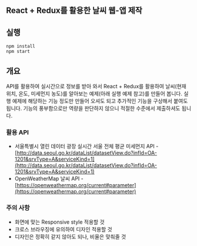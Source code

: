 ## React + Redux를 활용한 날씨 웹-앱 제작

## 실행

```
npm install
npm start
```

## 개요

API를 활용하여 실시간으로 정보를 받아 와서 React + Redux를 활용하여 날씨(현재 위치, 온도, 미세먼지 농도)를 알아보는 예제(아래 실행 예제 참고)를 만들어 봅니다. 실행 예제에 해당하는 기능 정도만 만들어 오셔도 되고 추가적인 기능을 구상해서 붙여도 됩니다. 기능의 풍부함으로만 역량을 판단하지 않으니 적절한 수준에서 제출하셔도 됩니다.

### 활용 API

- 서울특별시 열린 데이터 광장 실시간 서울 전체 평균 미세먼지 API - [http://data.seoul.go.kr/dataList/datasetView.do?infId=OA-1201&srvType=A&serviceKind=1](http://data.seoul.go.kr/dataList/datasetView.do?infId=OA-1201&srvType=A&serviceKind=1)
- OpenWeatherMap 날씨 API - [https://openweathermap.org/current#parameter](https://openweathermap.org/current#parameter)

### 주의 사항

- 화면에 맞는 Responsive style 적용할 것
- 크로스 브라우징에 유의하여 디자인 적용할 것
- 디자인은 정확히 같지 않아도 되나, 비율은 맞춰줄 것
